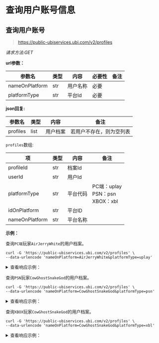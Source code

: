 # 查询用户账号信息

## 查询用户账号

> https://public-ubiservices.ubi.com/v2/profiles

*请求方法:GET*

**url参数：**

| 参数名            | 类型  | 内容   | 必要性 | 备注 |
|----------------|-----|------|-----|----|
| nameOnPlatform | str | 用户名称 | 必要  |    |
| platformType   | str | 平台Id | 必要  |    |

**json回复:**

| 参数名      | 类型   | 内容   | 备注           |
|----------|------|------|--------------|
| profiles | list | 用户档案 | 若用户不存在，则为空列表 |

`profiles`数组:

| 项              | 类型  | 内容   | 备注                                   |
|----------------|-----|------|--------------------------------------|
| profileId      | str | 档案Id |                                      |
| userId         | str | 用户Id |
| platformType   | str | 平台代码 | PC端：uplay<br />PSN：psn<br />XBOX：xbl |
| idOnPlatform   | str | 平台ID |                                      |
| nameOnPlatform | str | 平台名称 |                                      |

**示例：**

查询`PC端`玩家`AirJerryWhite`的用户档案。

```shell
curl -G 'https://public-ubiservices.ubi.com/v2/profiles' \
--data-urlencode 'nameOnPlatform=AirJerryWhite&platformType=uplay'
```

<details>
<summary>查看响应示例：</summary>

```json
{
  "profiles": [
    {
      "profileId": "0f18d06a-6490-4097-bfcf-4e16fac7cc95",
      "userId": "0f18d06a-6490-4097-bfcf-4e16fac7cc95",
      "platformType": "uplay",
      "idOnPlatform": "0f18d06a-6490-4097-bfcf-4e16fac7cc95",
      "nameOnPlatform": "AirJerryWhite"
    }
  ]
}
```

</details>

查询`PSN`玩家`CowGhostSnakeGod`的用户档案。

```shell
curl -G 'https://public-ubiservices.ubi.com/v2/profiles' \
--data-urlencode 'nameOnPlatform=CowGhostSnakeGod&platformType=psn'
```

<details>
<summary>查看响应示例：</summary>

```json
{
  "profiles": [
    {
      "profileId": "edf1f3b3-afe9-40e8-bdf6-4a67f41b6111",
      "userId": "91fac390-ea60-4aa3-b7e4-1476ddfb2530",
      "platformType": "psn",
      "idOnPlatform": "577119959882852399",
      "nameOnPlatform": "CowGhostSnakeGod"
    }
  ]
}
```

</details>

查询`XBOX`玩家`CowGhostSnakeGod`的用户档案。

```shell
curl -G 'https://public-ubiservices.ubi.com/v2/profiles' \
--data-urlencode 'nameOnPlatform=CowGhostSnakeGod&platformType=xbl'
```

<details>
<summary>查看响应示例：</summary>

```json
{
  "profiles": []
}
```

</details>
